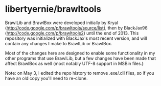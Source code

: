 libertyernie/brawltools
==========

BrawlLib and BrawlBox were developed initially by Kryal
(http://code.google.com/p/brawltools/source/list), then by BlackJax96
(http://code.google.com/p/brawltools2) until the end of 2013. This repository
was initialized with BlackJax's most recent version, and will contain any
changes I make to BrawlLib or BrawlBox.

Most of the changes here are designed to enable some functionality in my other
programs that use BrawlLib, but a few changes have been made that affect
BrawlBox as well (most notably UTF-8 support in MSBin files.)

Note: on May 3, I edited the repo history to remove .exe/.dll files, so if you
have an old copy you'll need to re-clone.
